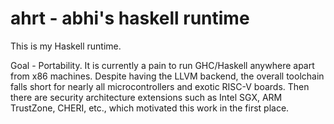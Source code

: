 # ahrt - abhi's haskell runtime

This is my Haskell runtime. 

Goal - Portability. It is currently a pain to run GHC/Haskell anywhere apart from x86 machines. Despite having the LLVM backend, the overall toolchain falls short for nearly all microcontrollers and exotic RISC-V boards. Then there are security architecture extensions such as Intel SGX, ARM TrustZone, CHERI, etc., which motivated this work in the first place.
